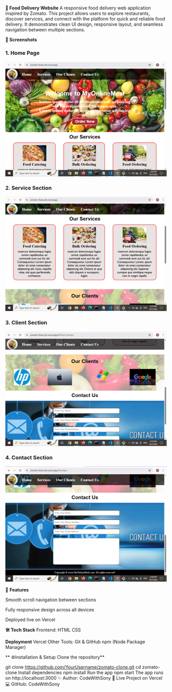 **🍴 Food Delivery Website**
A responsive food delivery web application inspired by Zomato.
This project allows users to explore restaurants, discover services, and connect with the platform for quick and reliable food delivery.
It demonstrates clean UI design, responsive layout, and seamless navigation between multiple sections.

**📸 Screenshots**

### 1. Home Page  
![Home Page](./screenshot/homePageZomato.png)  

### 2. Service Section
![Service](./screenshot/ourServicePageZomato.png)

### 3. Client Section
![Client](./screenshot/clientPageZomato.png)

### 4. Contact Section
![Contact](./screenshot/contactPageZomato.png)    


🚀 **Features**

Smooth scroll navigation between sections

Fully responsive design across all devices

Deployed live on Vercel


**🛠️ Tech Stack**
Frontend:
HTML
CSS

**Deployment**
Vercel
Other Tools:
Git & GitHub
npm (Node Package Manager)
  
** ⚙️Installation & Setup Clone the repository**

git clone https://github.com/YourUsername/zomato-clone.git
cd zomato-clone
Install dependencies
npm install
Run the app
npm start
The app runs on http://localhost:3000
✨ Author: CodeWithSony
📍 Live Project on Vercel
💻 GitHub: CodeWithSony
